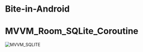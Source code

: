 # Bite-in-Android
# MVVM_Room_SQLite_Coroutine
![MVVM_SQLITE](https://user-images.githubusercontent.com/48696824/122587129-49a66e00-d07f-11eb-8730-86b2b829b019.jpg)
